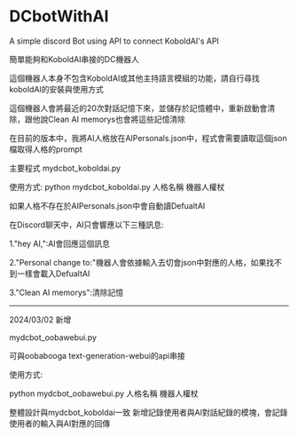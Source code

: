 # DCbotWithAI

A simple discord Bot using API to connect KoboldAI's API

簡單能夠和KoboldAI串接的DC機器人

這個機器人本身不包含KoboldAI或其他主持語言模組的功能，請自行尋找koboldAI的安裝與使用方式

這個機器人會將最近的20次對話記憶下來，並儲存於記憶體中，重新啟動會清除，跟他說Clean AI memorys也會將這些記憶清除

在目前的版本中，我將AI人格放在AIPersonals.json中，程式會需要讀取這個json檔取得人格的prompt

主要程式
mydcbot_koboldai.py

使用方式:
python mydcbot_koboldai.py 人格名稱 機器人權杖

如果人格不存在於AIPersonals.json中會自動讀DefualtAI

在Discord聊天中，AI只會響應以下三種訊息:

1."hey AI,":AI會回應這個訊息

2."Personal change to:"機器人會依據輸入去切會json中對應的人格，如果找不到一樣會載入DefualtAI

3."Clean AI memorys":清除記憶

------
2024/03/02 新增

mydcbot_oobawebui.py

可與oobabooga text-generation-webui的api串接

使用方式:

python mydcbot_oobawebui.py 人格名稱 機器人權杖

整體設計與mydcbot_koboldai一致
新增記錄使用者與AI對話紀錄的模塊，會記錄使用者的輸入與AI對應的回傳

